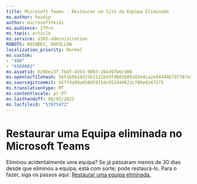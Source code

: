 ```yaml
---
title: Microsoft Teams - Restaurar um Site de Equipa Eliminado
ms.author: heidip
author: microsoftheidi
ms.audience: ITPro
ms.topic: article
ms.service: o365-administration
ROBOTS: NOINDEX, NOFOLLOW
localization_priority: Normal
ms.custom:
- "404"
- "6500002"
ms.assetid: b26be13f-7b8f-4393-9083-2b4d97b6cd80
ms.openlocfilehash: 5e51b9b34223b3122b59fd602b09103e4ca2e94444679f767e2a7005a9928694
ms.sourcegitcommit: b5f7da89a650d2915dc652449623c78be6247175
ms.translationtype: MT
ms.contentlocale: pt-PT
ms.lasthandoff: 08/05/2021
ms.locfileid: "53975472"
---
```

# <a name="restoring-a-deleted-team-in-microsoft-teams"></a>Restaurar uma Equipa eliminada no Microsoft Teams

Eliminou acidentalmente uma equipa? Se já passaram menos de 30 dias desde que eliminou a equipa, está com sorte; pode restaurá-lo. Para o fazer, siga os passos aqui: [Restaurar uma equipa eliminada.](https://docs.microsoft.com/microsoftteams/archive-or-delete-a-team#restore-a-deleted-team)
